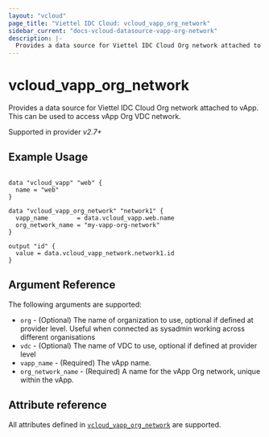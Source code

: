 ```yaml
---
layout: "vcloud"
page_title: "Viettel IDC Cloud: vcloud_vapp_org_network"
sidebar_current: "docs-vcloud-datasource-vapp-org-network"
description: |-
  Provides a data source for Viettel IDC Cloud Org network attached to vApp. This can be used to access vApp Org network.
---
```


# vcloud\_vapp\_org\_network

Provides a data source for Viettel IDC Cloud Org network attached to vApp. This can be used to access vApp Org VDC network.

Supported in provider *v2.7+*

## Example Usage

```hcl

data "vcloud_vapp" "web" {
  name = "web"
}

data "vcloud_vapp_org_network" "network1" {
  vapp_name        = data.vcloud_vapp.web.name
  org_network_name = "my-vapp-org-network"
}

output "id" {
  value = data.vcloud_vapp_network.network1.id
}
```

## Argument Reference

The following arguments are supported:

* `org` - (Optional) The name of organization to use, optional if defined at provider level. Useful when connected as sysadmin working across different organisations
* `vdc` - (Optional) The name of VDC to use, optional if defined at provider level
* `vapp_name` - (Required) The vApp name.
* `org_network_name` - (Required) A name for the vApp Org network, unique within the vApp.

## Attribute reference

All attributes defined in [`vcloud_vapp_org_network`](/providers/vmware/vcloud/latest/docs/resources/vapp_org_network#attribute-reference) are supported.

